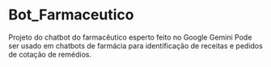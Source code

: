 # Bot_Farmaceutico
Projeto do chatbot do farmacêutico esperto feito no Google Gemini
Pode ser usado em chatbots de farmácia para identificação de receitas e pedidos de cotação de remédios.
